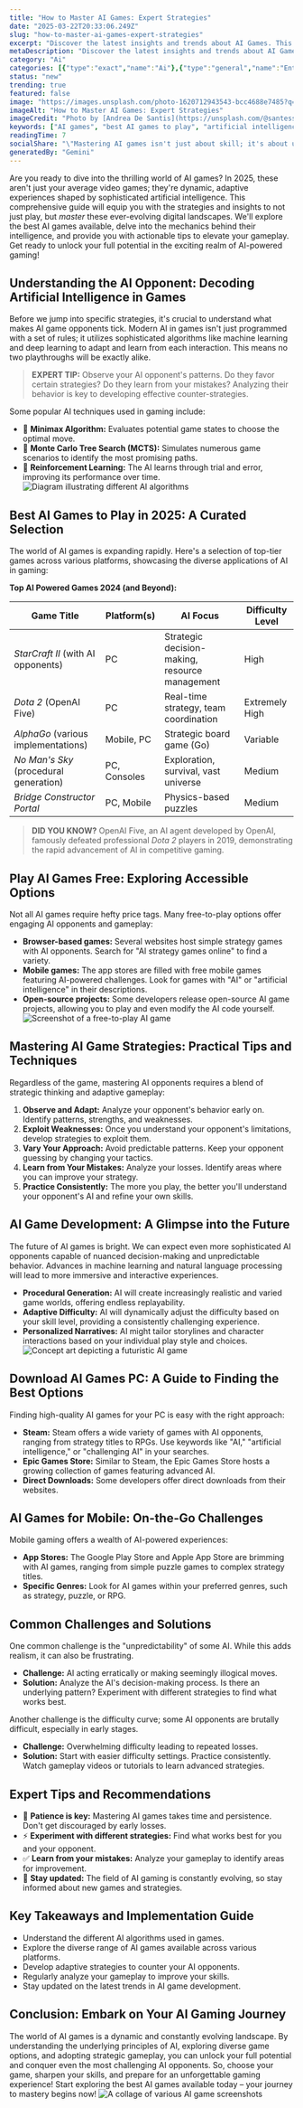 ```yaml
---
title: "How to Master AI Games: Expert Strategies"
date: "2025-03-22T20:33:06.249Z"
slug: "how-to-master-ai-games-expert-strategies"
excerpt: "Discover the latest insights and trends about AI Games. This comprehensive guide covers everything you need to know about AI Games in 2025."
metaDescription: "Discover the latest insights and trends about AI Games. This comprehensive guide covers everything you need to know about AI Games in 2025."
category: "Ai"
categories: [{"type":"exact","name":"Ai"},{"type":"general","name":"Entertainment"},{"type":"medium","name":"Game Development"},{"type":"specific","name":"Game Design"},{"type":"niche","name":"Procedural Generation"}]
status: "new"
trending: true
featured: false
image: "https://images.unsplash.com/photo-1620712943543-bcc4688e7485?q=85&w=1200&fit=max&fm=webp&auto=compress"
imageAlt: "How to Master AI Games: Expert Strategies"
imageCredit: "Photo by [Andrea De Santis](https://unsplash.com/@santesson89) on Unsplash"
keywords: ["AI games", "best AI games to play", "artificial intelligence games online", "play AI games free", "AI game development", "future of AI games", "top AI powered games 2024", "download AI games PC", "AI games for mobile", "where to find the best AI games"]
readingTime: 7
socialShare: "\"Mastering AI games isn't just about skill; it's about understanding your opponent's intelligence.  The best players adapt, learn, and evolve alongside their AI rivals.\""
generatedBy: "Gemini"
---
```




Are you ready to dive into the thrilling world of AI games? In 2025, these aren't just your average video games; they're dynamic, adaptive experiences shaped by sophisticated artificial intelligence.  This comprehensive guide will equip you with the strategies and insights to not just play, but *master* these ever-evolving digital landscapes. We'll explore the best AI games available, delve into the mechanics behind their intelligence, and provide you with actionable tips to elevate your gameplay.  Get ready to unlock your full potential in the exciting realm of AI-powered gaming!

## Understanding the AI Opponent: Decoding Artificial Intelligence in Games

Before we jump into specific strategies, it's crucial to understand what makes AI game opponents tick.  Modern AI in games isn't just programmed with a set of rules; it utilizes sophisticated algorithms like machine learning and deep learning to adapt and learn from each interaction.  This means no two playthroughs will be exactly alike.

> **EXPERT TIP:**  Observe your AI opponent's patterns.  Do they favor certain strategies?  Do they learn from your mistakes?  Analyzing their behavior is key to developing effective counter-strategies.

Some popular AI techniques used in gaming include:

* 🧠 **Minimax Algorithm:**  Evaluates potential game states to choose the optimal move.
* 🤖 **Monte Carlo Tree Search (MCTS):** Simulates numerous game scenarios to identify the most promising paths.
* 🧠 **Reinforcement Learning:** The AI learns through trial and error, improving its performance over time. ![Diagram illustrating different AI algorithms](https://images.unsplash.com/photo-1593508512255-86ab42a8e620?q=85&w=1200&fit=max&fm=webp&auto=compress)

## Best AI Games to Play in 2025: A Curated Selection

The world of AI games is expanding rapidly.  Here's a selection of top-tier games across various platforms, showcasing the diverse applications of AI in gaming:

**Top AI Powered Games 2024 (and Beyond):**

| Game Title                     | Platform(s)      | AI Focus                               | Difficulty Level |
|---------------------------------|-------------------|------------------------------------------|-----------------|
| *StarCraft II* (with AI opponents) | PC               | Strategic decision-making, resource management | High             |
| *Dota 2* (OpenAI Five)           | PC               | Real-time strategy, team coordination      | Extremely High    |
| *AlphaGo* (various implementations) | Mobile, PC       | Strategic board game (Go)                  | Variable         |
| *No Man's Sky* (procedural generation) | PC, Consoles     | Exploration, survival, vast universe       | Medium           |
| *Bridge Constructor Portal*   | PC, Mobile       | Physics-based puzzles                     | Medium            |

> **DID YOU KNOW?**  OpenAI Five, an AI agent developed by OpenAI, famously defeated professional *Dota 2* players in 2019, demonstrating the rapid advancement of AI in competitive gaming.

## Play AI Games Free: Exploring Accessible Options

Not all AI games require hefty price tags.  Many free-to-play options offer engaging AI opponents and gameplay:

* **Browser-based games:** Several websites host simple strategy games with AI opponents. Search for "AI strategy games online" to find a variety.
* **Mobile games:** The app stores are filled with free mobile games featuring AI-powered challenges. Look for games with "AI" or "artificial intelligence" in their descriptions.
* **Open-source projects:**  Some developers release open-source AI game projects, allowing you to play and even modify the AI code yourself.  ![Screenshot of a free-to-play AI game](https://images.unsplash.com/photo-1620712943543-bcc4688e7485?q=85&w=1200&fit=max&fm=webp&auto=compress)

## Mastering AI Game Strategies:  Practical Tips and Techniques

Regardless of the game, mastering AI opponents requires a blend of strategic thinking and adaptive gameplay:

1. **Observe and Adapt:** Analyze your opponent's behavior early on.  Identify patterns, strengths, and weaknesses.
2. **Exploit Weaknesses:** Once you understand your opponent's limitations, develop strategies to exploit them.
3. **Vary Your Approach:** Avoid predictable patterns.  Keep your opponent guessing by changing your tactics.
4. **Learn from Your Mistakes:** Analyze your losses.  Identify areas where you can improve your strategy.
5. **Practice Consistently:** The more you play, the better you'll understand your opponent's AI and refine your own skills.

## AI Game Development: A Glimpse into the Future

The future of AI games is bright.  We can expect even more sophisticated AI opponents capable of nuanced decision-making and unpredictable behavior.  Advances in machine learning and natural language processing will lead to more immersive and interactive experiences.

* **Procedural Generation:**  AI will create increasingly realistic and varied game worlds, offering endless replayability.
* **Adaptive Difficulty:**  AI will dynamically adjust the difficulty based on your skill level, providing a consistently challenging experience.
* **Personalized Narratives:** AI might tailor storylines and character interactions based on your individual play style and choices. ![Concept art depicting a futuristic AI game](https://images.unsplash.com/photo-1640955011254-39734e60b16f?q=85&w=1200&fit=max&fm=webp&auto=compress)

## Download AI Games PC: A Guide to Finding the Best Options

Finding high-quality AI games for your PC is easy with the right approach:

* **Steam:** Steam offers a wide variety of games with AI opponents, ranging from strategy titles to RPGs.  Use keywords like "AI," "artificial intelligence," or "challenging AI" in your searches.
* **Epic Games Store:**  Similar to Steam, the Epic Games Store hosts a growing collection of games featuring advanced AI.
* **Direct Downloads:** Some developers offer direct downloads from their websites.

## AI Games for Mobile:  On-the-Go Challenges

Mobile gaming offers a wealth of AI-powered experiences:

* **App Stores:** The Google Play Store and Apple App Store are brimming with AI games, ranging from simple puzzle games to complex strategy titles.
* **Specific Genres:**  Look for AI games within your preferred genres, such as strategy, puzzle, or RPG.

## Common Challenges and Solutions

One common challenge is the "unpredictability" of some AI. While this adds realism, it can also be frustrating.

* **Challenge:**  AI acting erratically or making seemingly illogical moves.
* **Solution:**  Analyze the AI's decision-making process. Is there an underlying pattern?  Experiment with different strategies to find what works best.

Another challenge is the difficulty curve; some AI opponents are brutally difficult, especially in early stages.

* **Challenge:**  Overwhelming difficulty leading to repeated losses.
* **Solution:**  Start with easier difficulty settings. Practice consistently.  Watch gameplay videos or tutorials to learn advanced strategies.

## Expert Tips and Recommendations

* 🔑 **Patience is key:** Mastering AI games takes time and persistence. Don't get discouraged by early losses.
* ⚡ **Experiment with different strategies:**  Find what works best for you and your opponent.
* ✅ **Learn from your mistakes:**  Analyze your gameplay to identify areas for improvement.
* 🧠 **Stay updated:**  The field of AI gaming is constantly evolving, so stay informed about new games and strategies.

## Key Takeaways and Implementation Guide

* Understand the different AI algorithms used in games.
* Explore the diverse range of AI games available across various platforms.
* Develop adaptive strategies to counter your AI opponents.
* Regularly analyze your gameplay to improve your skills.
* Stay updated on the latest trends in AI game development.

## Conclusion: Embark on Your AI Gaming Journey

The world of AI games is a dynamic and constantly evolving landscape.  By understanding the underlying principles of AI, exploring diverse game options, and adopting strategic gameplay, you can unlock your full potential and conquer even the most challenging AI opponents.  So, choose your game, sharpen your skills, and prepare for an unforgettable gaming experience!  Start exploring the best AI games available today – your journey to mastery begins now! ![A collage of various AI game screenshots](https://images.unsplash.com/photo-1635514569146-9a9607ecf303?q=85&w=1200&fit=max&fm=webp&auto=compress)

